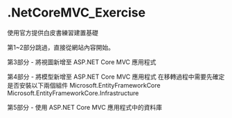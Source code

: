 # .NetCoreMVC_Exercise
使用官方提供白皮書練習建置基礎

第1~2部分跳過，直接從網站內容開始。

第3部分 - 將視圖新增至 ASP.NET Core MVC 應用程式

第4部分 - 將模型新增至 ASP.NET Core MVC 應用程式
在移轉過程中需要先確定是否安裝以下兩個組件
Microsoft.EntityFrameworkCore
Microsoft.EntityFrameworkCore.Infrastructure

第5部分 - 使用 ASP.NET Core MVC 應用程式中的資料庫
